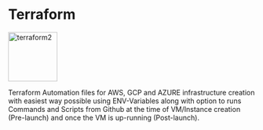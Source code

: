 # Terraform
<img width="100" alt="terraform2" src="https://github.com/prabhatraghav/terraform/assets/156128444/2a23b1ee-4efa-4861-89bb-5a579bdde9b5">

Terraform Automation files for AWS, GCP and AZURE infrastructure creation with easiest way possible using ENV-Variables along with option to runs Commands and Scripts from Github at the time of VM/Instance creation (Pre-launch) and once the VM is up-running (Post-launch).
